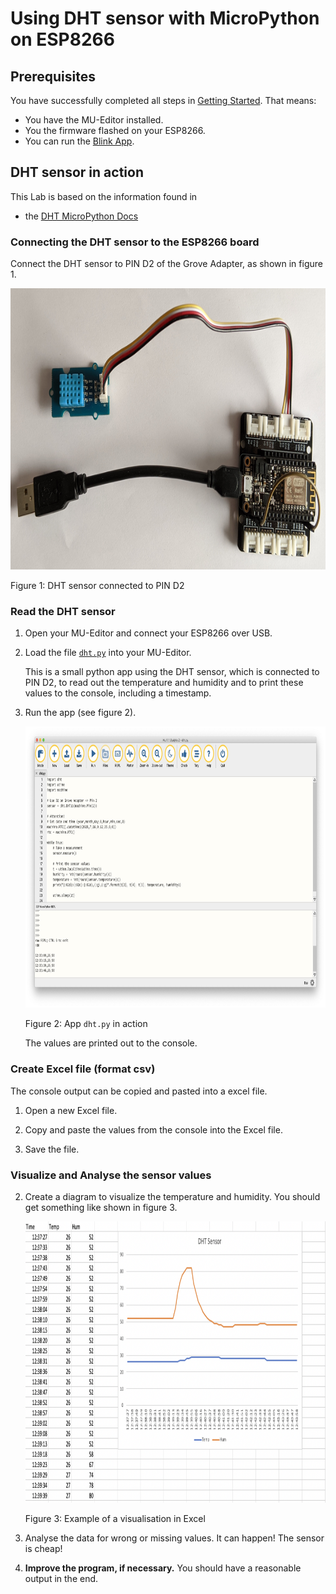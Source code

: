 # Using DHT sensor with MicroPython on ESP8266

## Prerequisites

You have successfully completed all steps in [Getting Started](../../introduction/esp8266/README.md). That means: 

- You have the MU-Editor installed.
- You the firmware flashed on your ESP8266.
- You can run the [Blink App](../../introduction/esp8266/blink/README.md).

## DHT sensor in action

This Lab is based on the information found in

- the [DHT MicroPython Docs](https://docs.micropython.org/en/latest/esp32/quickref.html#dht-driver)

### Connecting the DHT sensor to the ESP8266 board

Connect the DHT sensor to PIN D2 of the Grove Adapter, as shown in figure 1.

<img src="../../docs/esp8266-dht.jpg" width="900" height="450">

Figure 1: DHT sensor connected to PIN D2

### Read the DHT sensor

1. Open your MU-Editor and connect your ESP8266 over USB.

2. Load the file [`dht.py`](dht.py) into your MU-Editor.

   This is a small python app  using the DHT sensor, which is connected to PIN D2, to read out the temperature and humidity and to print  these values to the console, including a timestamp. 

3. Run the app (see figure 2).

   <img src="../../docs/esp8266-mu-editor.jpg" width="900" height="450">

   Figure 2: App `dht.py` in action

   The values are printed out to the console.

### Create Excel file (format csv)

The console output can be copied and pasted into a excel file.

1. Open a new Excel file.

2. Copy and paste the values from the console into the Excel file.

3. Save the file.

### Visualize and Analyse the sensor values

2. Create a diagram to visualize the temperature and humidity. You should get something like shown in figure 3.

   <img src="../../docs/esp8266-excel.png" width="900" height="450">

   Figure 3: Example of a visualisation in Excel

3. Analyse the data for wrong or missing values. It can happen! The sensor is cheap!

4. **Improve the program, if necessary.** You should have a reasonable output in the end.